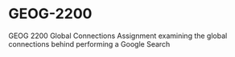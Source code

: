 GEOG-2200
=========

GEOG 2200 Global Connections Assignment examining the global connections behind performing a Google Search
